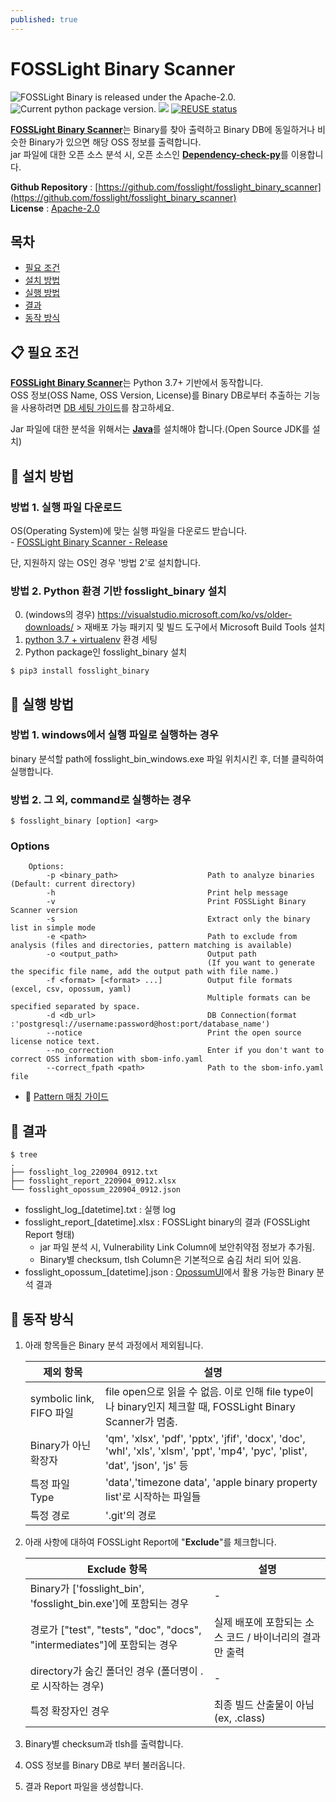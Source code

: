 ```yaml
---
published: true
---
```

# FOSSLight Binary Scanner

<img src="https://img.shields.io/pypi/l/fosslight_binary" alt="FOSSLight Binary is released under the Apache-2.0." /> <img src="https://img.shields.io/pypi/v/fosslight_binary" alt="Current python package version." /> <img src="https://img.shields.io/pypi/pyversions/fosslight_binary" /> [![REUSE status](https://api.reuse.software/badge/github.com/fosslight/fosslight_binary_scanner)](https://api.reuse.software/info/github.com/fosslight/fosslight_binary_scanner)

[**FOSSLight Binary Scanner**](https://github.com/fosslight/fosslight_binary_scanner)는 Binary를 찾아 출력하고 Binary DB에 동일하거나 비슷한 Binary가 있으면 해당 OSS 정보를 출력합니다.    
jar 파일에 대한 오픈 소스 분석 시, 오픈 소스인 [**Dependency-check-py**](https://github.com/jhermann/dependency-check-py)를 이용합니다.   
   
**Github Repository** : [https://github.com/fosslight/fosslight_binary_scanner](https://github.com/fosslight/fosslight_binary_scanner)  
**License** : [Apache-2.0](https://github.com/fosslight/fosslight_binary_scanner/blob/main/LICENSE)

## 목차
- [필요 조건](#-필요-조건)
- [설치 방법](#-설치-방법)
- [실행 방법](#-실행-방법)
- [결과](#-결과)
- [동작 방식](#-동작-방식)


## 📋 필요 조건
[**FOSSLight Binary Scanner**](https://github.com/fosslight/fosslight_binary_scanner)는 Python 3.7+ 기반에서 동작합니다.  
OSS 정보(OSS Name, OSS Version, License)를 Binary DB로부터 추출하는 기능을 사용하려면 [DB 세팅 가이드](etc/binary_db.md)를 참고하세요.    

Jar 파일에 대한 분석을 위해서는 [**Java**](https://openjdk.java.net)를 설치해야 합니다.(Open Source JDK를 설치)    

## 🎉 설치 방법    
### 방법 1. 실행 파일 다운로드
OS(Operating System)에 맞는 실행 파일을 다운로드 받습니다.    
    - [FOSSLight Binary Scanner - Release](https://github.com/fosslight/fosslight_binary_scanner/releases)    

단, 지원하지 않는 OS인 경우 '방법 2'로 설치합니다.

### 방법 2. Python 환경 기반 fosslight_binary 설치
0. (windows의 경우) https://visualstudio.microsoft.com/ko/vs/older-downloads/ > 재배포 가능 패키지 및 빌드 도구에서 Microsoft Build Tools 설치
1. [python 3.7 + virtualenv](etc/guide_virtualenv.md) 환경 세팅
2. Python package인 fosslight_binary 설치
```
$ pip3 install fosslight_binary
```

## 🚀 실행 방법
### 방법 1. windows에서 실행 파일로 실행하는 경우
binary 분석할 path에 fosslight_bin_windows.exe 파일 위치시킨 후, 더블 클릭하여 실행합니다.

### 방법 2. 그 외, command로 실행하는 경우
````
$ fosslight_binary [option] <arg>
````    

### Options
````
    Options:
        -p <binary_path>                    Path to analyze binaries (Default: current directory)
        -h                                  Print help message
        -v                                  Print FOSSLight Binary Scanner version
        -s                                  Extract only the binary list in simple mode
        -e <path>                           Path to exclude from analysis (files and directories, pattern matching is available)
        -o <output_path>                    Output path
                                            (If you want to generate the specific file name, add the output path with file name.)
        -f <format> [<format> ...]          Output file formats (excel, csv, opossum, yaml)
                                            Multiple formats can be specified separated by space.
        -d <db_url>                         DB Connection(format :'postgresql://username:password@host:port/database_name')
        --notice                            Print the open source license notice text.
        --no_correction                     Enter if you don't want to correct OSS information with sbom-info.yaml
        --correct_fpath <path>              Path to the sbom-info.yaml file
```` 
- 📃 [Pattern 매칭 가이드](https://scancode-toolkit.readthedocs.io/en/stable/cli-reference/scan-options-pre.html?highlight=ignore#glob-pattern-matching)

  
## 📁 결과

```
$ tree
.
├── fosslight_log_220904_0912.txt
├── fosslight_report_220904_0912.xlsx
└── fosslight_opossum_220904_0912.json

```
- fosslight_log_[datetime].txt : 실행 log
- fosslight_report_[datetime].xlsx : FOSSLight binary의 결과 (FOSSLight Report 형태)    
   - jar 파일 분석 시, Vulnerability Link Column에 보안취약점 정보가 추가됨.
   - Binary별 checksum, tlsh Column은 기본적으로 숨김 처리 되어 있음.  
- fosslight_opossum_[datetime].json : [OpossumUI](https://github.com/opossum-tool/OpossumUI)에서 활용 가능한 Binary 분석 결과     

## 🧐 동작 방식
1. 아래 항목들은 Binary 분석 과정에서 제외됩니다.    

   |제외 항목                | 설명                                                                                                                         |    
   |------------------------|-------------------------------------------------------------------------------------------------------------------------------|    
   |symbolic link, FIFO 파일| file open으로 읽을 수 없음.   이로 인해 file type이나 binary인지 체크할 때, FOSSLight Binary Scanner가 멈춤.                      |    
   |Binary가 아닌 확장자     | 'qm', 'xlsx', 'pdf', 'pptx', 'jfif', 'docx', 'doc', 'whl', 'xls', 'xlsm', 'ppt', 'mp4', 'pyc', 'plist', 'dat', 'json', 'js' 등|    
   |특정 파일 Type           | 'data','timezone data', 'apple binary property list'로 시작하는 파일들                                                         |    
   |특정 경로                | '.git'의 경로                                                                                                                 |
   
2. 아래 사항에 대하여 FOSSLight Report에 "**Exclude**"를 체크합니다.

   |Exclude 항목                                                          |설명                                                 |
   |----------------------------------------------------------------------|-----------------------------------------------------|
   |Binary가 ['fosslight_bin', 'fosslight_bin.exe']에 포함되는 경우         | -                                                  |
   |경로가 ["test", "tests", "doc", "docs", "intermediates"]에 포함되는 경우| 실제 배포에 포함되는 소스 코드 / 바이너리의 결과만 출력 |
   |directory가 숨긴 폴더인 경우 (폴더명이 .로 시작하는 경우)                | -                                                   |               
   |특정 확장자인 경우                                                     | 최종 빌드 산출물이 아님(ex, .class)                   |
   
3. Binary별 checksum과 tlsh를 출력합니다.     
4. OSS 정보를 Binary DB로 부터 불러옵니다.       
5. 결과 Report 파일을 생성합니다.    
